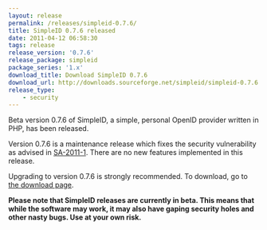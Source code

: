 ```yaml
---
layout: release
permalink: /releases/simpleid-0.7.6/
title: SimpleID 0.7.6 released
date: 2011-04-12 06:58:30
tags: release
release_version: '0.7.6'
release_package: simpleid
package_series: '1.x'
download_title: Download SimpleID 0.7.6
download_url: http://downloads.sourceforge.net/simpleid/simpleid-0.7.6.tar.gz
release_type: 
    - security
---
```


Beta version 0.7.6 of SimpleID, a simple, personal OpenID provider written in PHP, has been released.

Version 0.7.6 is a maintenance release which fixes the security vulnerability as advised in [SA-2011-1](/advisories/sa-2011-1). There are no new features implemented in this release.

Upgrading to version 0.7.6 is strongly recommended.  To download, go to [the download page](/download).

**Please note that SimpleID releases are currently in beta. This means that while the software may work, it may also have gaping security holes and other nasty bugs. Use at your own risk.**